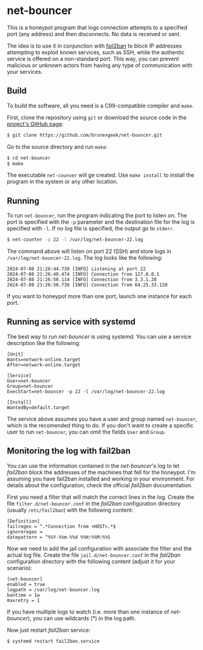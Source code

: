 # net-bouncer

This is a honeypot program that logs connection attempts to a specified port (any address) and then disconnects. No data is received or sent.

The idea is to use it in conjunction with [fail2ban](https://github.com/fail2ban/fail2ban) to block IP addresses attempting to exploit known services, such as SSH, while the authentic service is offered on a non-standard port. This way, you can prevent malicious or unknown actors from having any type of communication with your services.

## Build

To build the software, all you need is a C99-compatible compiler and `make`.

First, clone the repository using `git` or download the source code in the [project's GitHub page](https://github.com/brunexgeek/net-bouncer):

```sh
$ git clone https://github.com/brunexgeek/net-bouncer.git
```

Go to the source directory and run `make`:

```sh
$ cd net-bouncer
$ make
```

The executable `net-counver` will ge created. Use `make install` to install the program in the system or any other location.

## Running

To run `net-bouncer`, run the program indicating the port to listen on. The port is specified with the `-p` parameter and the destination file for the log is specified with `-l`. If no log file is specified, the output go to `stderr`.

```sh
$ net-counter -p 22 -l /var/log/net-bouncer-22.log
```

The command above will listen on port 22 (SSH) and store logs in `/var/log/net-bouncer-22.log`. The log looks like the following:

```
2024-07-08 21:26:44.730 [INFO] Listening at port 22
2024-07-08 21:26:48.474 [INFO] Connection from 127.0.0.1
2024-07-08 21:26:50.114 [INFO] Connection from 3.3.1.20
2024-07-08 21:26:50.738 [INFO] Connection from 64.25.33.120
```

If you want to honeypot more than one port, launch one instance for each port.

## Running as service with systemd

The best way to run *net-bouncer* is using *systemd*. You can use a service description like the following:

```
[Unit]
Wants=network-online.target
After=network-online.target

[Service]
User=net-bouncer
Group=net-bouncer
ExecStart=net-bouncer -p 22 -l /var/log/net-bouncer-22.log

[Install]
WantedBy=default.target
```

The service above assumes you have a user and group named `net-bouncer`, which is the recomended thing to do. If you don't want to create a specific user to run `net-bouncer`, you can omit the fields `User` and `Group`.

## Monitoring the log with fail2ban

You can use the information contained in the *net-bouncer*'s log to let *fail2ban* block the addresses of the machines that fell for the honeypot. I'm assuming you have fail2ban installed and working in your environment. For details about the configuration, check the official *fail2ban* documentation.

First you need a filter that will match the correct lines in the log. Create the file `filter.d/net-bouncer.conf` in the *fail2ban* configuration directory (usually `/etc/fail2ban`) with the following content:

```
[Definition]
failregex = ^.*Connection from <HOST>.*$
ignoreregex =
datepattern = ^%%Y-%%m-%%d %%H:%%M:%%S
```

Now we need to add the jail configuration with associate the filter and the actual log file. Create the file `jail.d/net-bouncer.conf` in the *fail2ban* configuration directory with the following content (adjust it for your scenario):

```
[net-bouncer]
enabled = true
logpath = /var/log/net-bouncer.log
bantime = 1w
maxretry = 1
```

If you have multiple logs to watch (i.e. more than one instance of *net-bouncer*), you can use wildcards (*) in the log path.

Now just restart *fail2ban* service:

```sh
$ systemd restart fail2ban.service
```